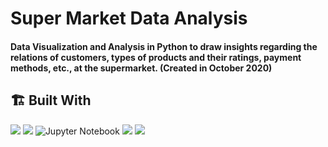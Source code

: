 # Super Market Data Analysis 

####  Data Visualization and Analysis in Python to draw insights regarding the relations of customers, types of products and their ratings, payment methods, etc., at the supermarket. (Created in October 2020)

## 🏗️ Built With
![](https://img.shields.io/badge/Numpy-777BB4?style=for-the-badge&logo=numpy&logoColor=white)
![](https://img.shields.io/badge/Pandas-2C2D72?style=for-the-badge&logo=pandas&logoColor=white)
![Jupyter Notebook](https://img.shields.io/badge/jupyter-%23FA0F00.svg?style=for-the-badge&logo=jupyter&logoColor=white)
![](https://img.shields.io/badge/Seaborn-2C2D72?style=for-the-badge&logo=sns&logoColor=white)
![](https://img.shields.io/badge/Matplotlib-2C2D72?style=for-the-badge&logo=matplotlib&logoColor=white)









